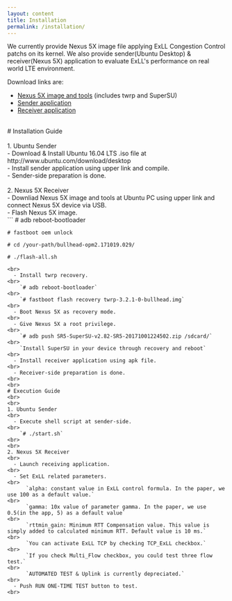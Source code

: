 ```yaml
---
layout: content
title: Installation
permalink: /installation/
---
```


We currently provide Nexus 5X image file applying ExLL Congestion Control patchs on its kernel.
We also provide sender(Ubuntu Desktop) & receiver(Nexus 5X) application to evaluate ExLL's performance on real world LTE environment.

Download links are:
- [Nexus 5X image and tools]()
  (includes twrp and SuperSU)
- [Sender application]()
- [Receiver application]()
 <br>
# Installation Guide
 <br>
 <br>
1. Ubuntu Sender
<br>
  - Download & Install Ubuntu 16.04 LTS .iso file at http://www.ubuntu.com/download/desktop
<br>  
  - Install sender application using upper link and compile.
<br>  
  - Sender-side preparation is done.
<br>  
<br>    
2. Nexus 5X Receiver
<br>
  - Downliad Nexus 5X image and tools at Ubuntu PC using upper link and connect Nexus 5X device via USB.
<br>  
  - Flash Nexus 5X image.
<br>
```
    # adb reboot-bootloader
    
    # fastboot oem unlock
  
    # cd /your-path/bullhead-opm2.171019.029/
  
    # ./flash-all.sh
```
<br>    
  - Install twrp recovery.
<br>  
    `# adb reboot-bootloader`
<br>    
    `# fastboot flash recovery twrp-3.2.1-0-bullhead.img`
<br>    
  - Boot Nexus 5X as recovery mode.    
<br>    
  - Give Nexus 5X a root privilege.
<br>  
    `# adb push SR5-SuperSU-v2.82-SR5-20171001224502.zip /sdcard/`
<br>  
    `Install SuperSU in your device through recovery and reboot`
<br>    
  - Install receiver application using apk file.
<br>  
  - Receiver-side preparation is done.
<br>    
<br>    
# Execution Guide
<br>
<br>
1. Ubuntu Sender
<br>
  - Execute shell script at sender-side.
<br>  
    `# ./start.sh`
<br>    
<br>  
2. Nexus 5X Receiver
<br>
  - Launch receiving application.
<br>  
  - Set ExLL related parameters.
<br>  
      `alpha: constant value in ExLL control formula. In the paper, we use 100 as a default value.`
<br>      
      `gamma: 10x value of parameter gamma. In the paper, we use 0.5(in the app, 5) as a default value`
<br>      
      `rttmin_gain: Minimum RTT Compensation value. This value is simply added to calculated minimum RTT. Default value is 10 ms.`
<br>      
      `You can activate ExLL TCP by checking TCP_ExLL checkbox.`
<br>      
      `If you check Multi_Flow checkbox, you could test three flow test.`
<br>      
      `AUTOMATED TEST & Uplink is currently depreciated.`
<br>      
  - Push RUN ONE-TIME TEST button to test.      
<br>

